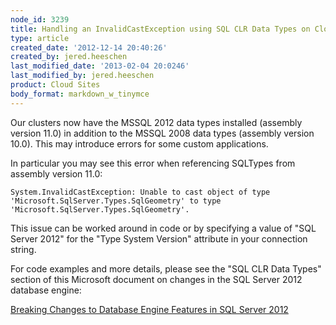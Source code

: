 ```yaml
---
node_id: 3239
title: Handling an InvalidCastException using SQL CLR Data Types on Cloud Sites
type: article
created_date: '2012-12-14 20:40:26'
created_by: jered.heeschen
last_modified_date: '2013-02-04 20:0246'
last_modified_by: jered.heeschen
product: Cloud Sites
body_format: markdown_w_tinymce
---
```


Our clusters now have the MSSQL 2012 data types installed (assembly version 11.0) in addition to the MSSQL 2008 data types (assembly version 10.0).  This may introduce errors for some custom applications.

In particular you may see this error when referencing SQLTypes from assembly version 11.0:

    System.InvalidCastException: Unable to cast object of type 'Microsoft.SqlServer.Types.SqlGeometry' to type 'Microsoft.SqlServer.Types.SqlGeometry'.

This issue can be worked around in code or by specifying a value of "SQL Server 2012" for the "Type System Version" attribute in your connection string.

For code examples and more details, please see the "SQL CLR Data Types" section of this Microsoft document on changes in the SQL Server 2012 database engine:

[Breaking Changes to Database Engine Features in SQL Server 2012](http://msdn.microsoft.com/en-us/library)
